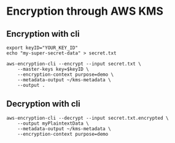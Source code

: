 # Encryption through AWS KMS

## Encryption with cli
```
export keyID="YOUR_KEY_ID"
echo "my-super-secret-data" > secret.txt
```

```
aws-encryption-cli --encrypt --input secret.txt \
	--master-keys key=$keyID \
	--encryption-context purpose=demo \
	--metadata-output ~/kms-metadata \
	--output .
```

## Decryption with cli
```
aws-encryption-cli --decrypt --input secret.txt.encrypted \
	--output myPlaintextData \
	--metadata-output ~/kms-metadata \
	--encryption-context purpose=demo
```
